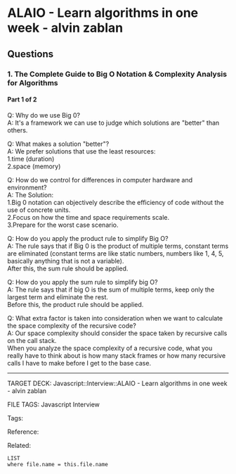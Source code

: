 # ALAIO - Learn algorithms in one week - alvin zablan

## Questions

### 1. The Complete Guide to Big O Notation & Complexity Analysis for Algorithms

#### Part 1 of 2

Q: Why do we use Big 0?  
A: It's a framework we can use to judge which solutions are "better" than others.

Q: What makes a solution "better"?  
A: We prefer solutions that use the least resources:  
1.time (duration)  
2.space (memory)

Q: How do we control for differences in computer hardware and environment?  
A: The Solution:  
1.Big 0 notation can objectively describe the efficiency of code without the use of concrete units.  
2.Focus on how the time and space requirements scale.  
3.Prepare for the worst case scenario.

Q: How do you apply the product rule to simplify Big O?  
A: The rule says that if Big 0 is the product of multiple terms, constant terms are eliminated (constant terms are like static numbers, numbers like 1, 4, 5, basically anything that is not a variable).  
After this, the sum rule should be applied.

Q: How do you apply the sum rule to simplify big O?  
A: The rule says that if big O is the sum of multiple terms, keep only the largest term and eliminate the rest.  
Before this, the product rule should be applied.

Q: What extra factor is taken into consideration when we want to calculate the space complexity of the recursive code?  
A: Our space complexity should consider the space taken by recursive calls on the call stack.  
When you analyze the space complexity of a recursive code, what you really have to think about is how many stack frames or how many recursive calls I have to make before I get to the base case.

---

TARGET DECK: Javascript::Interview::ALAIO - Learn algorithms in one week - alvin zablan

FILE TAGS: Javascript Interview

Tags:

Reference:

Related:

```dataview
LIST
where file.name = this.file.name
```
